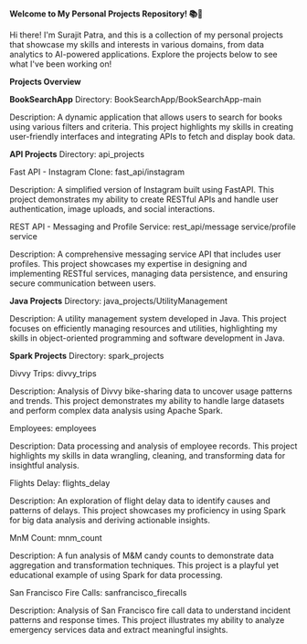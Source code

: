 
**Welcome to My Personal Projects Repository! 📚🚀**

Hi there! I'm Surajit Patra, and this is a collection of my personal projects that showcase my skills and interests in various domains, from data analytics to AI-powered applications. Explore the projects below to see what I've been working on!

**Projects Overview**

**BookSearchApp**
Directory: BookSearchApp/BookSearchApp-main

Description: A dynamic application that allows users to search for books using various filters and criteria. This project highlights my skills in creating user-friendly interfaces and integrating APIs to fetch and display book data.

**API Projects**
Directory: api_projects

Fast API - Instagram Clone: fast_api/instagram

Description: A simplified version of Instagram built using FastAPI. This project demonstrates my ability to create RESTful APIs and handle user authentication, image uploads, and social interactions.

REST API - Messaging and Profile Service: rest_api/message service/profile service

Description: A comprehensive messaging service API that includes user profiles. This project showcases my expertise in designing and implementing RESTful services, managing data persistence, and ensuring secure communication between users.

**Java Projects**
Directory: java_projects/UtilityManagement

Description: A utility management system developed in Java. This project focuses on efficiently managing resources and utilities, highlighting my skills in object-oriented programming and software development in Java.

**Spark Projects**
Directory: spark_projects

Divvy Trips: divvy_trips

Description: Analysis of Divvy bike-sharing data to uncover usage patterns and trends. This project demonstrates my ability to handle large datasets and perform complex data analysis using Apache Spark.

Employees: employees

Description: Data processing and analysis of employee records. This project highlights my skills in data wrangling, cleaning, and transforming data for insightful analysis.

Flights Delay: flights_delay

Description: An exploration of flight delay data to identify causes and patterns of delays. This project showcases my proficiency in using Spark for big data analysis and deriving actionable insights.

MnM Count: mnm_count

Description: A fun analysis of M&M candy counts to demonstrate data aggregation and transformation techniques. This project is a playful yet educational example of using Spark for data processing.

San Francisco Fire Calls: sanfrancisco_firecalls

Description: Analysis of San Francisco fire call data to understand incident patterns and response times. This project illustrates my ability to analyze emergency services data and extract meaningful insights.
